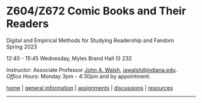 # Z604/Z672 Comic Books and Their Readers
Digital and Empirical Methods for Studying Readership and Fandom  
Spring 2023

12:40 - 15:45 Wednesday, Myles Brand Hall (I) 232  

*Instructor:* Associate Professor [John A. Walsh](http://johnwalsh.name/), [jawalsh@indiana.edu](mailto:jawalsh@indiana.edu).  
*Office Hours:* Monday 3pm - 4:30pm and by appointment.  



[home](index.html) \| [general information](general.html) \| [assignments](assignments.html) \| [discussions]() \| [resources](comics-studies-resources.html)

---
